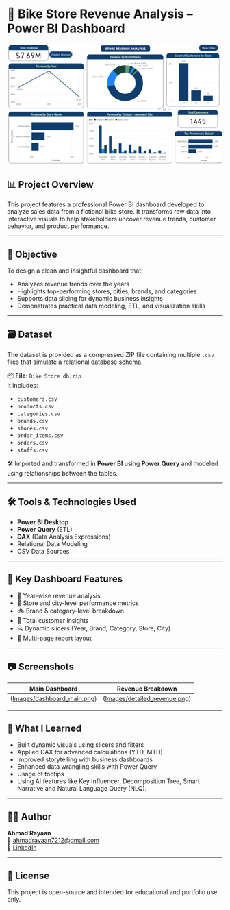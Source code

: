# 🛒 Bike Store Revenue Analysis – Power BI Dashboard

![Dashboard Overview](https://github.com/rayaan07jpg/BikeStore-Revenue-Analysis/blob/main/dashboard_main.PNG)

## 📊 Project Overview

This project features a professional Power BI dashboard developed to analyze sales data from a fictional bike store. It transforms raw data into interactive visuals to help stakeholders uncover revenue trends, customer behavior, and product performance.

---

## 🎯 Objective

To design a clean and insightful dashboard that:
- Analyzes revenue trends over the years
- Highlights top-performing stores, cities, brands, and categories
- Supports data slicing for dynamic business insights
- Demonstrates practical data modeling, ETL, and visualization skills

---

## 🗃️ Dataset

The dataset is provided as a compressed ZIP file containing multiple `.csv` files that simulate a relational database schema.

📦 **File**: `Bike Store db.zip`  
It includes:
- `customers.csv`
- `products.csv`
- `categories.csv`
- `brands.csv`
- `stores.csv`
- `order_items.csv`
- `orders.csv`
- `staffs.csv`

🛠️ Imported and transformed in **Power BI** using **Power Query** and modeled using relationships between the tables.

---

## 🛠️ Tools & Technologies Used

- **Power BI Desktop**
- **Power Query** (ETL)
- **DAX** (Data Analysis Expressions)
- Relational Data Modeling
- CSV Data Sources

---

## 📌 Key Dashboard Features

- 📆 Year-wise revenue analysis
- 🏬 Store and city-level performance metrics
- 🚲 Brand & category-level breakdown
- 👥 Total customer insights
- 🔍 Dynamic slicers (Year, Brand, Category, Store, City)
- 📄 Multi-page report layout

---

## 📷 Screenshots

| Main Dashboard | Revenue Breakdown |
|----------------|-------------------|
|([Images/dashboard_main.png](https://github.com/rayaan07jpg/BikeStore-Revenue-Analysis/blob/main/dashboard_main.PNG)) | ([Images/detailed_revenue.png](https://github.com/rayaan07jpg/BikeStore-Revenue-Analysis/blob/main/detailed_revenue.PNG)) |

---

## 🧠 What I Learned

- Built dynamic visuals using slicers and filters
- Applied DAX for advanced calculations (YTD, MTD)
- Improved storytelling with business dashboards
- Enhanced data wrangling skills with Power Query
- Usage of tootips
- Using AI features like Key Influencer, Decomposition Tree, Smart Narrative and Natural Language Query (NLQ).

---

## 👨‍💻 Author

**Ahmad Rayaan**  
📧 ahmadrayaan7212@gmail.com  
🔗 [LinkedIn](https://www.linkedin.com/in/your-link-here)

---

## 📄 License

This project is open-source and intended for educational and portfolio use only.


